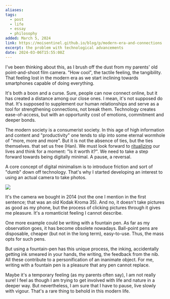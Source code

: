 ```yaml
---
aliases: 
tags:
  - post
  - life
  - essay
  - philosophy
added: March 5, 2024
link: https://moisentinel.github.io/blog/p/modern-era-and-connections
excerpt: the problem with technological advancements
date: 2024-03-06T15:55:08Z
---
```

I've been thinking about this, as I brush off the dust from my parents' old point-and-shoot film camera. "How cool", the tactile feeling, the tangibility. That feeling lost in the modern era as we start inclining towards smartphones capable of doing everything. 

It's both a boon and a curse. Sure, people can now connect online, but it has created a distance among our close ones. I mean, it's not supposed do that. It's supposed to supplement our human relationships and serve as a tool for strengthening connections, not break them. Technology creates ease-of-access, but with an opportunity cost of emotions, commitment and deeper bonds.

The modern society is a consumerist society. In this age of high information and content and "productivity" one tends to slip into some eternal wormhole of "more, more and more". But it is not the absence of ties, but the ties themselves. that set us free (Han). We must look forward to [ritualizing](https://moisentinel.github.io/blog/p/the-idiosyncratic-era/#perception-and-rituals) our lives and think for a moment: "Is it worth it?". We need to take a step forward towards being digitally minimal. A pause, a reversal. 

A core concept of digital minimalism is to introduce friction and sort of "dumb" down off technology. That's why I started developing an interest to using an actual camera to take photos.

![](/media/d47c6545b6c4e23d1353468831ffef0d.png)

It's the camera we bought in 2014 (not the one I mention in the first sentence; that was an old Kodak Kroma 35). And no, it doesn't take pictures as good as my phone, but the process of clicking pictures through it gives me pleasure. It's a romanticist feeling I cannot describe.

One more example could be writing with a fountain pen. As far as my observation goes, it has become obsolete nowadays. Ball-point pens are disposable, cheaper (but not in the long term), easy-to-use. Thus, the mass opts for such pens.

But using a fountain-pen has this unique process, the inking, accidentally getting ink smeared in your hands, the writing, the feedback from the nib. All these contribute to a personification of an inanimate object. For me, writing with a fountain pen is a pleasure that any pen cannot replace.

Maybe it's a temporary feeling (as my parents often say), I am not really sure! I feel as though I am trying to get involved with life and nature in a deeper way. But nevertheless, I am sure that I have to pause, live slowly with vigour. That's a rare thing to behold in this modern life.